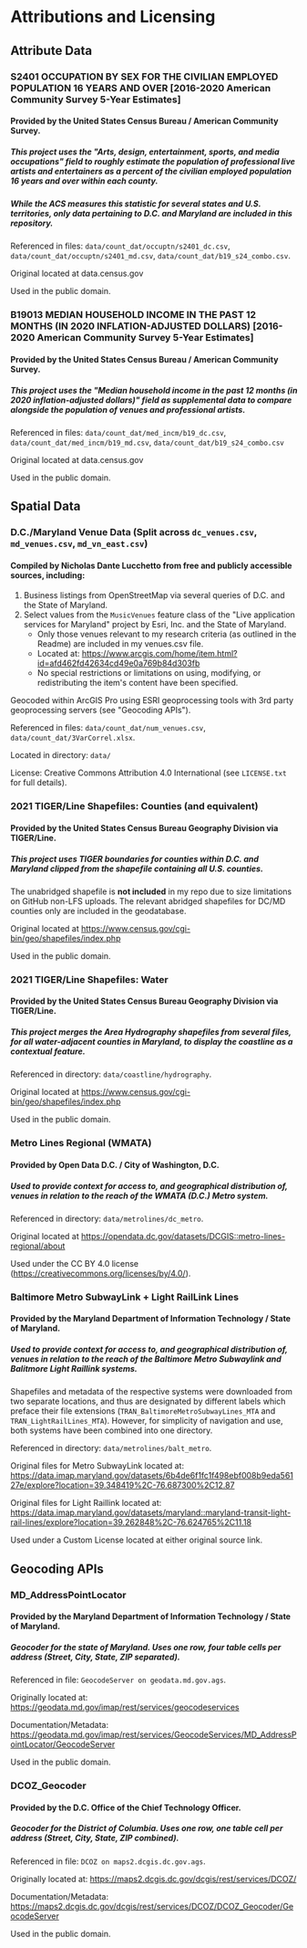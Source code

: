 Attributions and Licensing
============


## Attribute Data

### S2401 OCCUPATION BY SEX FOR THE CIVILIAN EMPLOYED POPULATION 16 YEARS AND OVER [2016-2020 American Community Survey 5-Year Estimates]

#### Provided by the United States Census Bureau / American Community Survey.

##### This project uses the "Arts, design, entertainment, sports, and media occupations" field to roughly estimate the population of professional live artists and entertainers as a percent of the civilian employed population 16 years and over within each county.

##### While the ACS measures this statistic for several states and U.S. territories, only data pertaining to D.C. and Maryland are included in this repository.

Referenced in files: `data/count_dat/occuptn/s2401_dc.csv`, `data/count_dat/occuptn/s2401_md.csv`, `data/count_dat/b19_s24_combo.csv`.

Original located at data.census.gov

Used in the public domain.

### B19013 MEDIAN HOUSEHOLD INCOME IN THE PAST 12 MONTHS (IN 2020 INFLATION-ADJUSTED DOLLARS) [2016-2020 American Community Survey 5-Year Estimates]

#### Provided by the United States Census Bureau / American Community Survey.

##### This project uses the "Median household income in the past 12 months (in 2020 inflation-adjusted dollars)" field as supplemental data to compare alongside the population of venues and professional artists.

Referenced in files: `data/count_dat/med_incm/b19_dc.csv`, `data/count_dat/med_incm/b19_md.csv`, `data/count_dat/b19_s24_combo.csv`

Original located at data.census.gov

Used in the public domain.


## Spatial Data

### D.C./Maryland Venue Data (Split across `dc_venues.csv`, `md_venues.csv`, `md_vn_east.csv`)

#### Compiled by Nicholas Dante Lucchetto from free and publicly accessible sources, including:

1. Business listings from OpenStreetMap via several queries of D.C. and the State of Maryland.
2. Select values from the `MusicVenues` feature class of the "Live application services for Maryland" project by Esri, Inc. and the State of Maryland.
	* Only those venues relevant to my research criteria (as outlined in the Readme) are included in my venues.csv file.
	* Located at: https://www.arcgis.com/home/item.html?id=afd462fd42634cd49e0a769b84d303fb
	* No special restrictions or limitations on using, modifying, or redistributing the item's content have been specified.

Geocoded within ArcGIS Pro using ESRI geoprocessing tools with 3rd party geoprocessing servers (see "Geocoding APIs").

Referenced in files: `data/count_dat/num_venues.csv`, `data/count_dat/3VarCorrel.xlsx`.

Located in directory: `data/`

License: Creative Commons Attribution 4.0 International (see `LICENSE.txt` for full details).

### 2021 TIGER/Line Shapefiles: Counties (and equivalent)

#### Provided by the United States Census Bureau Geography Division via TIGER/Line.

##### This project uses TIGER boundaries for counties within D.C. and Maryland clipped from the shapefile containing all U.S. counties.

The unabridged shapefile is **not included** in my repo due to size limitations on GitHub non-LFS uploads. The relevant abridged shapefiles for DC/MD counties only are included in the geodatabase.

Original located at https://www.census.gov/cgi-bin/geo/shapefiles/index.php

Used in the public domain.

### 2021 TIGER/Line Shapefiles: Water

#### Provided by the United States Census Bureau Geography Division via TIGER/Line.

##### This project merges the Area Hydrography shapefiles from several files, for all water-adjacent counties in Maryland, to display the coastline as a contextual feature.

Referenced in directory: `data/coastline/hydrography`.

Original located at https://www.census.gov/cgi-bin/geo/shapefiles/index.php

Used in the public domain.

### Metro Lines Regional (WMATA)

#### Provided by Open Data D.C. / City of Washington, D.C.

##### Used to provide context for access to, and geographical distribution of, venues in relation to the reach of the WMATA (D.C.) Metro system.

Referenced in directory: `data/metrolines/dc_metro`.

Original located at https://opendata.dc.gov/datasets/DCGIS::metro-lines-regional/about

Used under the CC BY 4.0 license (https://creativecommons.org/licenses/by/4.0/).

### Baltimore Metro SubwayLink + Light RailLink Lines

#### Provided by the Maryland Department of Information Technology / State of Maryland.

##### Used to provide context for access to, and geographical distribution of, venues in relation to the reach of the Baltimore Metro Subwaylink and Balitmore Light Raillink systems.

Shapefiles and metadata of the respective systems were downloaded from two separate locations, and thus are designated by different labels which preface their file extensions (`TRAN_BaltimoreMetroSubwayLines_MTA` and `TRAN_LightRailLines_MTA`). However, for simplicity of navigation and use, both systems have been combined into one directory.

Referenced in directory: `data/metrolines/balt_metro`.

Original files for Metro SubwayLink located at: https://data.imap.maryland.gov/datasets/6b4de6f1fc1f498ebf008b9eda56127e/explore?location=39.348419%2C-76.687300%2C12.87

Original files for Light Raillink located at: https://data.imap.maryland.gov/datasets/maryland::maryland-transit-light-rail-lines/explore?location=39.262848%2C-76.624765%2C11.18

Used under a Custom License located at either original source link.


## Geocoding APIs

### MD_AddressPointLocator

#### Provided by the Maryland Department of Information Technology / State of Maryland.

##### Geocoder for the state of Maryland. Uses one row, four table cells per address (Street, City, State, ZIP separated).

Referenced in file: `GeocodeServer on geodata.md.gov.ags`.

Originally located at: https://geodata.md.gov/imap/rest/services/geocodeservices

Documentation/Metadata: https://geodata.md.gov/imap/rest/services/GeocodeServices/MD_AddressPointLocator/GeocodeServer

Used in the public domain.

### DCOZ_Geocoder

#### Provided by the D.C. Office of the Chief Technology Officer.

##### Geocoder for the District of Columbia. Uses one row, one table cell per address (Street, City, State, ZIP combined).

Referenced in file: `DCOZ on maps2.dcgis.dc.gov.ags`.

Originally located at: https://maps2.dcgis.dc.gov/dcgis/rest/services/DCOZ/

Documentation/Metadata: https://maps2.dcgis.dc.gov/dcgis/rest/services/DCOZ/DCOZ_Geocoder/GeocodeServer

Used in the public domain.